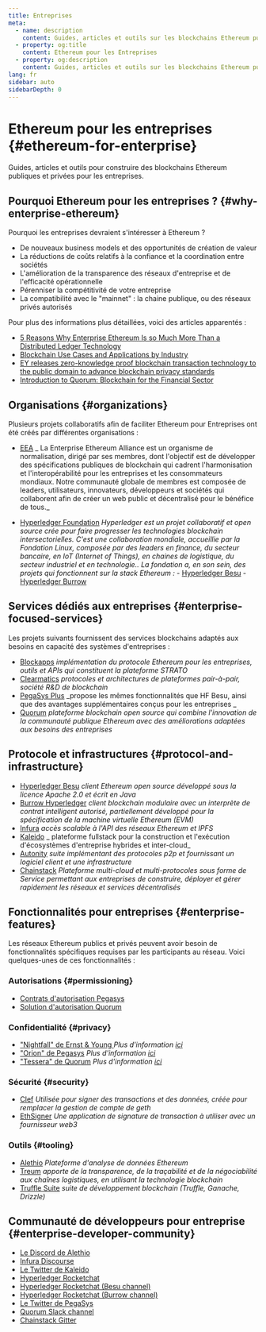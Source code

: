 ```yaml
---
title: Entreprises
meta:
  - name: description
    content: Guides, articles et outils sur les blockchains Ethereum publiques et privées pour les entreprises
  - property: og:title
    content: Ethereum pour les Entreprises
  - property: og:description
    content: Guides, articles et outils sur les blockchains Ethereum publiques et privées pour les entreprises
lang: fr
sidebar: auto
sidebarDepth: 0
---
```


# Ethereum pour les entreprises {#ethereum-for-enterprise}

<div class="featured">Guides, articles et outils pour construire des blockchains Ethereum publiques et privées pour les entreprises.</div>

## Pourquoi Ethereum pour les entreprises ? {#why-enterprise-ethereum}

Pourquoi les entreprises devraient s'intéresser à Ethereum ?

- De nouveaux business models et des opportunités de création de valeur
- La réductions de coûts relatifs à la confiance et la coordination entre sociétés
- L'amélioration de la transparence des réseaux d'entreprise et de l'efficacité opérationnelle
- Pérenniser la compétitivité de votre entreprise
- La compatibilité avec le "mainnet" : la chaine publique, ou des réseaux privés autorisés

Pour plus des informations plus détaillées, voici des articles apparentés :

- [5 Reasons Why Enterprise Ethereum Is so Much More Than a Distributed Ledger Technology](https://media.consensys.net/5-reasons-why-enterprise-ethereum-is-so-much-more-than-a-distributed-ledger-technology-c9a89db82cb5)
- [Blockchain Use Cases and Applications by Industry](https://media.consensys.net/enterprise-ethereum-blockchain-use-cases-and-applications-by-industry-3914d1210049)
- [EY releases zero-knowledge proof blockchain transaction technology to the public domain to advance blockchain privacy standards](https://www.ey.com/en_gl/news/2019/04/ey-releases-zero-knowledge-proof-blockchain-transaction-technology-to-the-public-domain-to-advance-blockchain-privacy-standards)
- [Introduction to Quorum: Blockchain for the Financial Sector](https://medium.com/blockchain-at-berkeley/introduction-to-quorum-blockchain-for-the-financial-sector-58813f84e88c)

## Organisations {#organizations}

Plusieurs projets collaboratifs afin de faciliter Ethereum pour Entreprises ont été créés par différentes organisations :

- [EEA](https://entethalliance.org/) _ La Enterprise Ethereum Alliance est un organisme de normalisation, dirigé par ses membres, dont l'objectif est de développer des spécifications publiques de blockchain qui cadrent l'harmonisation et l'interopérabilité pour les entreprises et les consommateurs mondiaux. Notre communauté globale de membres est composée de leaders, utilisateurs, innovateurs, développeurs et sociétés qui collaborent afin de créer un web public et décentralisé pour le bénéfice de tous._

- [Hyperledger Foundation](https://hyperledger.org) _Hyperledger est un projet collaboratif et open source crée pour faire progresser les technologies blockchain intersectorielles. C'est une collaboration mondiale, accueillie par la Fondation Linux, composée par des leaders en finance, du secteur bancaire, en IoT (Internet of Things), en chaines de logistique, du secteur industriel et en technologie.._ _La fondation a, en son sein, des projets qui fonctionnent sur la stack Ethereum :_ - [Hyperledger Besu](https://www.hyperledger.org/blog/2019/08/29/announcing-hyperledger-besu) - [Hyperledger Burrow](https://www.hyperledger.org/projects/hyperledger-burrow)

## Services dédiés aux entreprises {#enterprise-focused-services}

Les projets suivants fournissent des services blockchains adaptés aux besoins en capacité des systèmes d'entreprises :

- [Blockapps](https://blockapps.net/) _implémentation du protocole Ethereum pour les entreprises, outils et APIs qui constituent la plateforme STRATO_
- [Clearmatics](https://www.clearmatics.com/about) _protocoles et architectures de plateformes pair-à-pair, société R&D de blockchain_
- [PegaSys Plus](https://pegasys.tech/enterprise/) _propose les mêmes fonctionnalités que HF Besu, ainsi que des avantages supplémentaires conçus pour les entreprises _
- [Quorum](https://www.goquorum.com/) _plateforme blockchain open source qui combine l'innovation de la communauté publique Ethereum avec des améliorations adaptées aux besoins des entreprises_

## Protocole et infrastructures {#protocol-and-infrastructure}

- [Hyperledger Besu](https://www.hyperledger.org/projects/besu) _client Ethereum open source développé sous la licence Apache 2.0 et écrit en Java_
- [Burrow Hyperledger](https://www.hyperledger.org/projects/hyperledger-burrow) _client blockchain modulaire avec un interprète de contrat intelligent autorisé, partiellement développé pour la spécification de la machine virtuelle Ethereum (EVM)_
- [Infura](https://infura.io/) _accès scalable à l'API des réseaux Ethereum et IPFS_
- [Kaleido](https://kaleido.io/) _ plateforme fullstack pour la construction et l'exécution d'écosystèmes d'entreprise hybrides et inter-cloud_
- [Autonity](https://www.clearmatics.com/about/) _suite implémentant des protocoles p2p et fournissant un logiciel client et une infrastructure_
- [Chainstack](https://chainstack.com/) _Plateforme multi-cloud et multi-protocoles sous forme de Service permettant aux entreprises de construire, déployer et gérer rapidement les réseaux et services décentralisés_

## Fonctionnalités pour entreprises {#enterprise-features}

Les réseaux Ethereum publics et privés peuvent avoir besoin de fonctionnalités spécifiques requises par les participants au réseau. Voici quelques-unes de ces fonctionnalités :

### Autorisations {#permissioning}

- [Contrats d'autorisation Pegasys](https://github.com/PegaSysEng/permissioning-smart-contracts)
- [Solution d'autorisation Quorum](https://github.com/jpmorganchase/quorum/wiki/Security)

### Confidentialité {#privacy}

- ["Nightfall" de Ernst & Young ](https://github.com/EYBlockchain/nightfall) _Plus d'information [ici](https://bravenewcoin.com/insights/ernst-and-young-rolls-out-'nightfall-to-enable-private-transactions-on)_
- ["Orion" de Pegasys](https://docs.pantheon.pegasys.tech/en/stable/Concepts/Privacy/Privacy-Overview/) _Plus d'information [ici](https://pegasys.tech/privacy-in-pantheon-how-it-works-and-why-your-enterprise-should-care/)_
- ["Tessera" de Quorum](https://docs.goquorum.com/en/latest/Privacy/Tessera/Tessera/) _Plus d'information [ici](https://github.com/jpmorganchase/tessera/wiki/How-Tessera-works)_

### Sécurité {#security}

- [Clef](https://geth.ethereum.org/clef/Overview) _Utilisée pour signer des transactions et des données, créée pour remplacer la gestion de compte de geth_
- [EthSigner](https://gitter.im/PegaSysEng/EthSigner) _Une application de signature de transaction à utiliser avec un fournisseur web3_

### Outils {#tooling}

- [Alethio](https://aleth.io/) _Plateforme d'analyse de données Ethereum_
- [Treum](https://treum.io/) _apporte de la transparence, de la traçabilité et de la négociabilité aux chaînes logistiques, en utilisant la technologie blockchain_
- [Truffle Suite](https://trufflesuite.com) _suite de développement blockchain (Truffle, Ganache, Drizzle)_

## Communauté de développeurs pour entreprise {#enterprise-developer-community}

- [Le Discord de Alethio](https://discord.gg/d2t8NuU)
- [Infura Discourse](https://community.infura.io/)
- [Le Twitter de Kaleido](https://twitter.com/Kaleido_io)
- [Hyperledger Rocketchat](https://chat.hyperledger.org/)
- [Hyperledger Rocketchat (Besu channel)](https://chat.hyperledger.org/channel/besu)
- [Hyperledger Rocketchat (Burrow channel)](https://chat.hyperledger.org/channel/burrow)
- [Le Twitter de PegaSys](https://twitter.com/Kaleido_io)
- [Quorum Slack channel](http://bit.ly/quorum-slack)
- [Chainstack Gitter](https://gitter.im/chainstack/Lobby)

